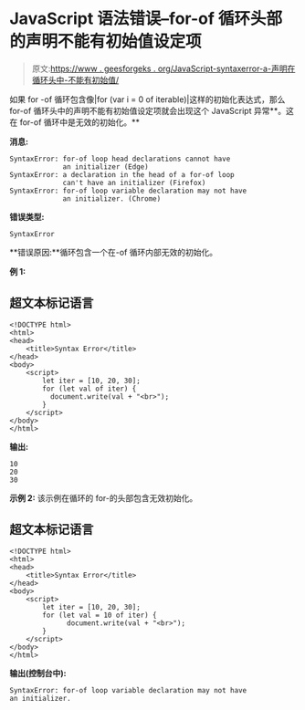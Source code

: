 # JavaScript 语法错误–for-of 循环头部的声明不能有初始值设定项

> 原文:[https://www . geesforgeks . org/JavaScript-syntaxerror-a-声明在循环头中-不能有初始值/](https://www.geeksforgeeks.org/javascript-syntaxerror-a-declaration-in-the-head-of-a-for-of-loop-cant-have-an-initializer/)

如果 for -of 循环包含像|for (var i = 0 of iterable)|这样的初始化表达式，那么 for-of 循环头中的声明不能有初始值设定项就会出现这个 JavaScript 异常**。这在 for-of 循环中是无效的初始化。**

**消息:**

```
SyntaxError: for-of loop head declarations cannot have 
             an initializer (Edge)
SyntaxError: a declaration in the head of a for-of loop
             can't have an initializer (Firefox)
SyntaxError: for-of loop variable declaration may not have 
             an initializer. (Chrome)

```

**错误类型:**

```
SyntaxError

```

**错误原因:**循环包含一个在-of 循环内部无效的初始化。

**例 1:**

## 超文本标记语言

```
<!DOCTYPE html>
<html>
<head>
    <title>Syntax Error</title>
</head>
<body>
    <script>
        let iter = [10, 20, 30]; 
        for (let val of iter) { 
          document.write(val + "<br>"); 
        } 
    </script>
</body>
</html>
```

**输出:**

```
10
20
30

```

**示例 2:** 该示例在循环的 for-的头部包含无效初始化。

## 超文本标记语言

```
<!DOCTYPE html>
<html>
<head>
    <title>Syntax Error</title>
</head>
<body>
    <script>
        let iter = [10, 20, 30]; 
        for (let val = 10 of iter) { 
              document.write(val + "<br>"); 
        } 
    </script>
</body>
</html>
```

**输出(控制台中):**

```
SyntaxError: for-of loop variable declaration may not have 
an initializer.

```